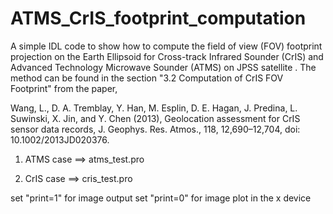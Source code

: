 # ATMS_CrIS_footprint_computation

A simple IDL code to show how to compute the field of view (FOV) footprint projection on the Earth Ellipsoid for Cross-track Infrared Sounder (CrIS) and Advanced Technology Microwave Sounder (ATMS) on JPSS satellite . The method can be found in the section "3.2 Computation of CrIS FOV Footprint" from the paper, 

Wang, L., D. A. Tremblay, Y. Han, M. Esplin, D. E. Hagan, J. Predina, L. Suwinski, X. Jin, and Y. Chen (2013), Geolocation assessment for CrIS sensor data records, J. Geophys. Res. Atmos., 118, 12,690–12,704, doi: 10.1002/2013JD020376.


1. ATMS case ==> atms_test.pro 

2. CrIS case ==> cris_test.pro

set "print=1" for image output
set "print=0" for image plot in the x device 

 
